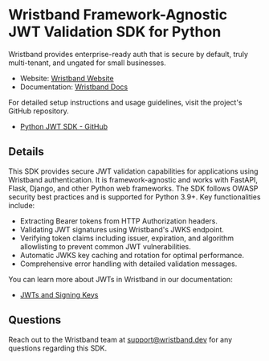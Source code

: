 # Wristband Framework-Agnostic JWT Validation SDK for Python

Wristband provides enterprise-ready auth that is secure by default, truly multi-tenant, and ungated for small businesses.

- Website: [Wristband Website](https://wristband.dev)
- Documentation: [Wristband Docs](https://docs.wristband.dev/)

For detailed setup instructions and usage guidelines, visit the project's GitHub repository.

- [Python JWT SDK - GitHub](https://github.com/wristband-dev/python-jwt)


## Details

This SDK provides secure JWT validation capabilities for applications using Wristband authentication. It is framework-agnostic and works with FastAPI, Flask, Django, and other Python web frameworks. The SDK follows OWASP security best practices and is supported for Python 3.9+. Key functionalities include:

- Extracting Bearer tokens from HTTP Authorization headers.
- Validating JWT signatures using Wristband's JWKS endpoint.
- Verifying token claims including issuer, expiration, and algorithm allowlisting to prevent common JWT vulnerabilities.
- Automatic JWKS key caching and rotation for optimal performance.
- Comprehensive error handling with detailed validation messages.

You can learn more about JWTs in Wristband in our documentation:

- [JWTs and Signing Keys](https://docs.wristband.dev/docs/json-web-tokens-jwts-and-signing-keys)

## Questions

Reach out to the Wristband team at <support@wristband.dev> for any questions regarding this SDK.
